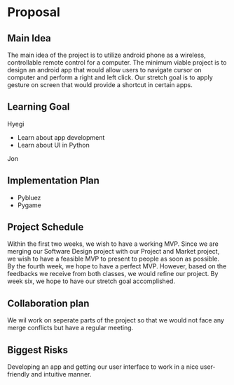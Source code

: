 # Proposal
## Main Idea
The main idea of the project is to utilize android phone as a wireless, controllable remote control for a computer. The minimum viable project is to design an android app that would allow users to navigate cursor on computer and perform a right and left click. Our stretch goal is to apply gesture on screen that would provide a shortcut in certain apps. 
## Learning Goal 
Hyegi 
* Learn about app development 
* Learn about UI in Python 

Jon 


## Implementation Plan 
* Pybluez
* Pygame 
## Project Schedule 
Within the first two weeks, we wish to have a working MVP. Since we are merging our Software Design project with our Project and Market project, we wish to have a feasible MVP to present to people as soon as possible. By the fourth week, we hope to have a perfect MVP. However, based on the feedbacks we receive from both classes, we would refine our project. By week six, we hope to have our stretch goal accomplished.  
## Collaboration plan 
We wil work on seperate parts of the project so that we would not face any merge conflicts but have a regular meeting. 

## Biggest Risks 
Developing an app and getting our user interface to work in a nice user-friendly and intuitive manner.
